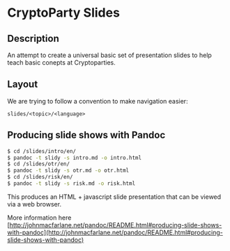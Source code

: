 # CryptoParty Slides

## Description

An attempt to create a universal basic set of presentation slides to help teach basic conepts at Cryptoparties.

## Layout

We are trying to follow a convention to make navigation easier:

    slides/<topic>/<language>

## Producing slide shows with Pandoc

```bash
$ cd /slides/intro/en/
$ pandoc -t slidy -s intro.md -o intro.html
$ cd /slides/otr/en/
$ pandoc -t slidy -s otr.md -o otr.html
$ cd /slides/risk/en/
$ pandoc -t slidy -s risk.md -o risk.html
```

This produces an HTML + javascript slide presentation that can be viewed via a web browser.

More information here [http://johnmacfarlane.net/pandoc/README.html#producing-slide-shows-with-pandoc](http://johnmacfarlane.net/pandoc/README.html#producing-slide-shows-with-pandoc)
